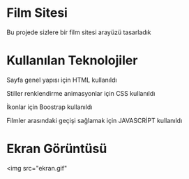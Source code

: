 <h1>Film Sitesi</h1>

Bu projede sizlere bir film sitesi arayüzü tasarladık

<h1>Kullanılan Teknolojiler</h1>

Sayfa genel yapısı için HTML kullanıldı

Stiller renklendirme animasyonlar için CSS kullanıldı

İkonlar için Boostrap kullanıldı 

Filmler arasındaki geçişi sağlamak için JAVASCRİPT kullanıldı 

<h1>Ekran Görüntüsü</h1>

<img src="ekran.gif"
